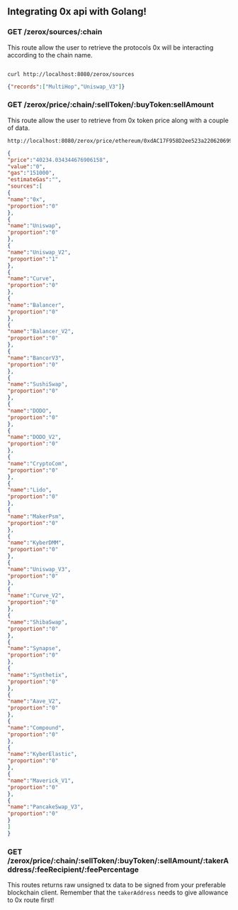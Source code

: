 ## Integrating 0x api with Golang!

### GET /zerox/sources/:chain

This route allow the user to retrieve the protocols 0x will be interacting according to the chain name.

```curl

curl http://localhost:8080/zerox/sources

```

```json
{"records":["MultiHop","Uniswap_V3"]}
```

### GET /zerox/price/:chain/:sellToken/:buyToken:sellAmount

This route allow the user to retrieve from 0x token price along with a couple of data.

```curl
http://localhost:8080/zerox/price/ethereum/0xdAC17F958D2ee523a2206206994597C13D831ec7/0x95aD61b0a150d79219dCF64E1E6Cc01f0B64C4cE/1000
```

```json
{
"price":"40234.034344676906158",
"value":"0",
"gas":"151000",
"estimateGas":"",
"sources":[
{
"name":"0x",
"proportion":"0"
},
{
"name":"Uniswap",
"proportion":"0"
},
{
"name":"Uniswap_V2",
"proportion":"1"
},
{
"name":"Curve",
"proportion":"0"
},
{
"name":"Balancer",
"proportion":"0"
},
{
"name":"Balancer_V2",
"proportion":"0"
},
{
"name":"BancorV3",
"proportion":"0"
},
{
"name":"SushiSwap",
"proportion":"0"
},
{
"name":"DODO",
"proportion":"0"
},
{
"name":"DODO_V2",
"proportion":"0"
},
{
"name":"CryptoCom",
"proportion":"0"
},
{
"name":"Lido",
"proportion":"0"
},
{
"name":"MakerPsm",
"proportion":"0"
},
{
"name":"KyberDMM",
"proportion":"0"
},
{
"name":"Uniswap_V3",
"proportion":"0"
},
{
"name":"Curve_V2",
"proportion":"0"
},
{
"name":"ShibaSwap",
"proportion":"0"
},
{
"name":"Synapse",
"proportion":"0"
},
{
"name":"Synthetix",
"proportion":"0"
},
{
"name":"Aave_V2",
"proportion":"0"
},
{
"name":"Compound",
"proportion":"0"
},
{
"name":"KyberElastic",
"proportion":"0"
},
{
"name":"Maverick_V1",
"proportion":"0"
},
{
"name":"PancakeSwap_V3",
"proportion":"0"
}
]
}
```

### GET /zerox/price/:chain/:sellToken/:buyToken/:sellAmount/:takerAddress/:feeRecipient/:feePercentage

This routes returns raw unsigned tx data to be signed from your preferable blockchain client.
Remember that the `takerAddress` needs to give allowance to 0x route first!